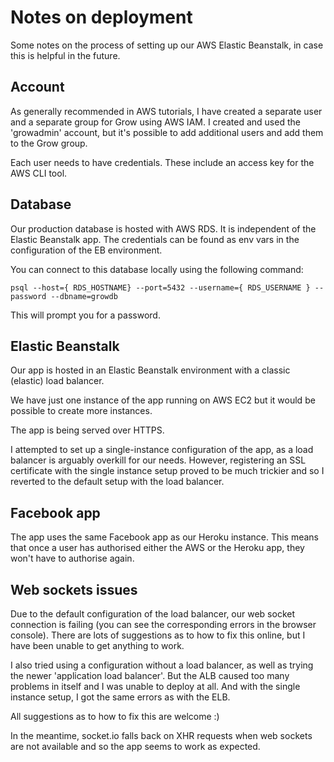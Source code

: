 # Notes on deployment

Some notes on the process of setting up our AWS Elastic Beanstalk, in case this is helpful in the future.

## Account

As generally recommended in AWS tutorials, I have created a separate user and a separate group for Grow using AWS IAM. I created and used the 'growadmin' account, but it's possible to add additional users and add them to the Grow group.

Each user needs to have credentials. These include an access key for the AWS CLI tool.


## Database

Our production database is hosted with AWS RDS. It is independent of the Elastic Beanstalk app. The credentials can be found as env vars in the configuration of the EB environment.

You can connect to this database locally using the following command:

```
psql --host={ RDS_HOSTNAME} --port=5432 --username={ RDS_USERNAME } --password --dbname=growdb
```

This will prompt you for a password.

## Elastic Beanstalk

Our app is hosted in an Elastic Beanstalk environment with a classic (elastic) load balancer.

We have just one instance of the app running on AWS EC2 but it would be possible to create more instances.

The app is being served over HTTPS.

I attempted to set up a single-instance configuration of the app, as a load balancer is arguably overkill for our needs. However, registering an SSL certificate with the single instance setup proved to be much trickier and so I reverted to the default setup with the load balancer.


## Facebook app

The app uses the same Facebook app as our Heroku instance. This means that once a user has authorised either the AWS or the Heroku app, they won't have to authorise again.


## Web sockets issues

Due to the default configuration of the load balancer, our web socket connection is failing (you can see the corresponding errors in the browser console). There are lots of suggestions as to how to fix this online, but I have been unable to get anything to work.

I also tried using a configuration without a load balancer, as well as trying the newer 'application load balancer'. But the ALB caused too many problems in itself and I was unable to deploy at all. And with the single instance setup, I got the same errors as with the ELB.

All suggestions as to how to fix this are welcome :)

In the meantime, socket.io falls back on XHR requests when web sockets are not available and so the app seems to work as expected.
